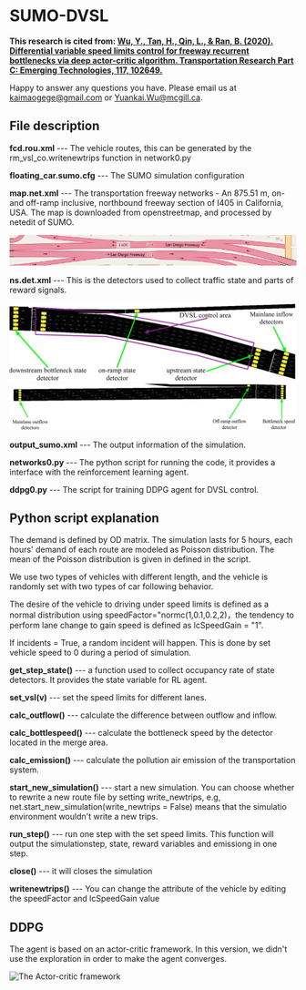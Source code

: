 # SUMO-DVSL

**This research is cited from: [Wu, Y., Tan, H., Qin, L., & Ran, B. (2020). Differential variable speed limits control for freeway recurrent bottlenecks via deep actor-critic algorithm. Transportation Research Part C: Emerging Technologies, 117, 102649.](https://www.sciencedirect.com/science/article/pii/S0968090X20305647?casa_token=5c2HAp7Zo3kAAAAA:Ru1scn94OrkQTm2dFrrKTn4W6HiiDOvCD0aNpGbXVhg9TQGRYhjaMep4tBQDvy66Xho8A4hr)**

Happy to answer any questions you have. Please email us at kaimaogege@gmail.com or Yuankai.Wu@mcgill.ca.

## File description
**fcd.rou.xml** --- The vehicle routes, this can be generated by the rm_vsl_co.writenewtrips function in network0.py

**floating_car.sumo.cfg** --- The SUMO simulation configuration

**map.net.xml** --- The transportation freeway networks - An 875.51 m, on- and off-ramp inclusive, northbound freeway section of I405 in California, USA. The map is downloaded from openstreetmap, and processed by netedit of SUMO.

![The road map](https://github.com/Kaimaoge/SUMO-DVSL/blob/master/osmnew.png)

**ns.det.xml** --- This is the detectors used to collect traffic state and parts of reward signals.

![The detectors 1](https://github.com/Kaimaoge/SUMO-DVSL/blob/master/state_action-min(1).jpg)
![The detectors 2](https://github.com/Kaimaoge/SUMO-DVSL/blob/master/downstream-mina.jpg)

**output_sumo.xml** --- The output information of the simulation.

**networks0.py** --- The python script for running the code, it provides a interface with the reinforcement learning agent.

**ddpg0.py** --- The script for training DDPG agent for DVSL control.

## Python script explanation

The demand is defined by OD matrix. The simulation lasts for 5 hours, each hours' demand of each route are modeled as Poisson distribution. The mean of the Poisson distribution is given in defined in the script.

We use two types of vehicles with different length, and the vehicle is randomly set with two types of car following behavior.

The desire of the vehicle to driving under speed limits is defined as a normal distribution using speedFactor="normc(1,0.1,0.2,2)，the tendency to perform lane change to gain speed is defined as lcSpeedGain = "1".

If incidents = True, a random incident will happen. This is done by set vehicle speed to 0 during a period of simulation.

**get_step_state()** --- a function used to collect occupancy rate of state detectors. It provides the state variable for RL agent.

**set_vsl(v)** --- set the speed limits for different lanes.

**calc_outflow()** --- calculate the difference between outflow and inflow.

**calc_bottlespeed()** --- calculate the bottleneck speed by the detector located in the merge area.

**calc_emission()** --- calculate the pollution air emission of the transportation system.

**start_new_simulation()** --- start a new simulation. You can choose whether to rewrite a new route file by setting write_newtrips, e.g, net.start_new_simulation(write_newtrips = False) means that the simulatio environment wouldn't write a new trips.

**run_step()** --- run one step with the set speed limits. This function will output the simulationstep, state, reward variables and emissiong in one step.

**close()** --- it will closes the simulation

**writenewtrips()** --- You can change the attribute of the vehicle by editing the speedFactor and lcSpeedGain value


## DDPG 

The agent is based on an actor-critic framework. In this version, we didn't use the exploration in order to make the agent converges.

![The Actor-critic framework](https://github.com/Kaimaoge/SUMO-DVSL/blob/master/archi.jpg)





